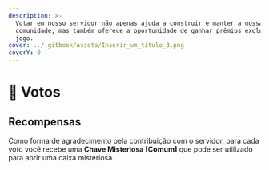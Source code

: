 ```yaml
---
description: >-
  Votar em nosso servidor não apenas ajuda a construir e manter a nossa
  comunidade, mas também oferece a oportunidade de ganhar prêmios exclusivos no
  jogo.
cover: ../.gitbook/assets/Inserir_um_titulo_3.png
coverY: 0
---
```


# 🔑 Votos

## Recompensas

Como forma de agradecimento pela contribuição com o servidor, para cada voto você recebe uma **Chave Misteriosa \[Comum]** que pode ser utilizado para abrir uma caixa misteriosa.
